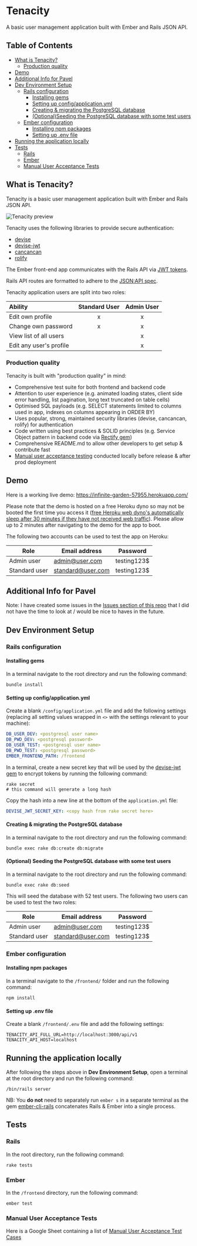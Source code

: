 # Tenacity

A basic user management application built with Ember and Rails JSON API.

## Table of Contents

- [What is Tenacity?](#what-is-tenacity)
  - [Production quality](#production-quality)
- [Demo](#demo)
- [Additional Info for Pavel](#additional-info-for-pavel)
- [Dev Environment Setup](#dev-environment-setup)
  - [Rails configuration](#rails-configuration)
    - [Installing gems](#installing-gems)
    - [Setting up config/application.yml](#setting-up-configapplicationyml)
    - [Creating & migrating the PostgreSQL database](#creating--migrating-the-postgresql-database)
    - [(Optional)Seeding the PostgreSQL database with some test users](#optional-seeding-the-postgresql-database-with-some-test-users)
  - [Ember configuration](#ember-configuration)
    - [Installing npm packages](#installing-npm-packages)
    - [Setting up .env file](#setting-up-env-file)
- [Running the application locally](#running-the-application-locally)
- [Tests](#demo)
  - [Rails](#rails)
  - [Ember](#ember)
  - [Manual User Acceptance Tests](#manual-user-acceptance-tests)

## What is Tenacity?

Tenacity is a basic user management application built with Ember and Rails JSON API.

![Tenacity preview](https://user-images.githubusercontent.com/5061912/51108133-35723d00-1845-11e9-9220-8dd427ff1b2f.png)

Tenacity uses the following libraries to provide secure authentication:
- [devise](https://github.com/plataformatec/devise)
- [devise-jwt](https://github.com/waiting-for-dev/devise-jwt)
- [cancancan](https://github.com/CanCanCommunity/cancancan)
- [rolify](https://github.com/RolifyCommunity/rolify)

The Ember front-end app communicates with the Rails API via [JWT tokens](https://jwt.io/).

Rails API routes are formatted to adhere to the [JSON:API spec](https://jsonapi.org/).

Tenacity application users are split into two roles:

| Ability                 | Standard User | Admin User |
| :---                    |     :---:     |    :---:   |
| Edit own profile        |       x       |      x     |
| Change own password     |       x       |      x     |
| View list of all users  |               |      x     |
| Edit any user's profile |               |      x     |

### Production quality
Tenacity is built with "production quality" in mind:
- Comprehensive test suite for both frontend and backend code
- Attention to user experience (e.g. animated loading states, client side error handling, list pagination, long text truncated on table cells)
- Optimised SQL payloads (e.g. SELECT statements limited to columns used in app, indexes on columns appearing in ORDER BY)
- Uses popular, strong, maintained security libraries (devise, cancancan, rolify) for authentication
- Code written using best practices & SOLID principles (e.g. Service Object pattern in backend code via [Rectify gem](https://github.com/andypike/rectify))
- Comprehensive README.md to allow other developers to get setup & contribute fast
- [Manual user acceptance testing](https://docs.google.com/spreadsheets/d/1NZEqmQ3b0-LZ19G5CBRA3p2HfWB_4aPAUdKUcPMMQ3Q/edit?usp=sharing) conducted locally before release & after prod deployment

## Demo
Here is a working live demo: https://infinite-garden-57955.herokuapp.com/

Please note that the demo is hosted on a free Heroku dyno so may not be booted the first time you access it ([free Heroku web dyno's automatically sleep after 30 minutes if they have not received web traffic](https://devcenter.heroku.com/articles/free-dyno-hours#dyno-sleeping)). Please allow up to 2 minutes after navigating to the demo for the app to boot.

The following two accounts can be used to test the app on Heroku:

| Role          | Email address           | Password    |
|---------------|-------------------------|-------------|
| Admin user    | admin@user.com          | testing123$ |
| Standard user | standard@user.com       | testing123$ |

## Additional Info for Pavel

Note: I have created some issues in the [Issues section of this repo](https://github.com/jacksontrieu/tenacity/issues) that I did not have the time to look at / would be nice to haves in the future.

## Dev Environment Setup

### Rails configuration

#### Installing gems

In a terminal navigate to the root directory and run the following command:

```
bundle install
```

#### Setting up config/application.yml
Create a blank `/config/application.yml` file and add the following settings (replacing all setting values wrapped in `<>` with the settings relevant to your machine):

```yml
DB_USER_DEV: <postgresql user name>
DB_PWD_DEV: <postgresql password>
DB_USER_TEST: <postgresql user name>
DB_PWD_TEST: <postgresql password>
EMBER_FRONTEND_PATH: /frontend
```

In a terminal, create a new secret key that will be used by the [devise-jwt gem](https://github.com/waiting-for-dev/devise-jwt) to encrypt tokens by running the following command:

```
rake secret
# this command will generate a long hash
```

Copy the hash into a new line at the bottom of the `application.yml` file:

```yml
DEVISE_JWT_SECRET_KEY: <copy hash from rake secret here>
```

#### Creating & migrating the PostgreSQL database

In a terminal navigate to the root directory and run the following command:

```
bundle exec rake db:create db:migrate
```

#### (Optional) Seeding the PostgreSQL database with some test users

In a terminal navigate to the root directory and run the following command:

```
bundle exec rake db:seed
```

This will seed the database with 52 test users. The following two users can be used to test the two roles:

| Role          | Email address           | Password    |
|---------------|-------------------------|-------------|
| Admin user    | admin@user.com          | testing123$ |
| Standard user | standard@user.com       | testing123$ |


### Ember configuration

#### Installing npm packages

In a terminal navigate to the `/frontend/` folder and run the following command:

```
npm install
```

#### Setting up .env file
Create a blank `/frontend/.env` file and add the following settings:

```
TENACITY_API_FULL_URL=http://localhost:3000/api/v1
TENACITY_API_HOST=localhost
```

## Running the application locally

After following the steps above in **Dev Environment Setup**, open a terminal at the root directory and run the following command:

```
/bin/rails server
```

NB: You **do not** need to separately run `ember s` in a separate terminal as the gem [ember-cli-rails](https://github.com/thoughtbot/ember-cli-rails) concatenates Rails & Ember into a single process.

## Tests

### Rails
In the root directory, run the following command:

```
rake tests
```

### Ember
In the `/frontend` directory, run the following command:

```
ember test
```

### Manual User Acceptance Tests
Here is a Google Sheet containing a list of [Manual User Acceptance Test Cases](https://docs.google.com/spreadsheets/d/1NZEqmQ3b0-LZ19G5CBRA3p2HfWB_4aPAUdKUcPMMQ3Q/edit?usp=sharing)
